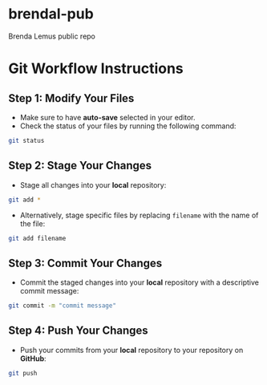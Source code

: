 # brendal-pub
Brenda Lemus public repo
# Git Workflow Instructions
## Step 1: Modify Your Files
- Make sure to have **auto-save** selected in your editor.
- Check the status of your files by running the following command:
```bash
git status
```
## Step 2: Stage Your Changes
- Stage all changes into your **local** repository:
```bash
git add *
```
- Alternatively, stage specific files by replacing `filename` with the name of the
file:
```bash
git add filename
```
## Step 3: Commit Your Changes
- Commit the staged changes into your **local** repository with a descriptive
commit message:
```bash
git commit -m "commit message"
```
## Step 4: Push Your Changes
- Push your commits from your **local** repository to your repository on
**GitHub**:
```bash
git push
```
